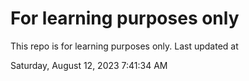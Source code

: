 # For learning purposes only
This repo is for learning purposes only.
Last updated at

Saturday, August 12, 2023 7:41:34 AM

